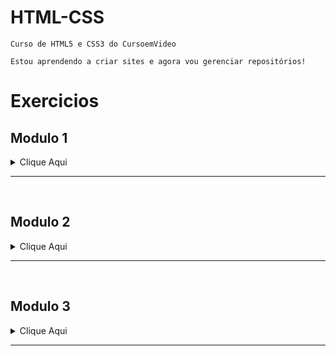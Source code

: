 # HTML-CSS
    Curso de HTML5 e CSS3 do CursoemVideo

    Estou aprendendo a criar sites e agora vou gerenciar repositórios!
 
# Exercicios #

## Modulo 1 ##

<style>
    ul {
        float:left;
        margin:0 5px;
    }

    div.teste {
        width: 100% ;
    }
</style>

<details>
    <summary>Clique Aqui</summary>
        <ul>
            <li><strong>Abrir</strong> <a href="https://harrymanofi.github.io/HTML-CSS/exercicios/modulo 1/ex001 - hello world/index.html"> Exercicio 1</a></li>
            <li><strong>Abrir</strong> <a href="https://harrymanofi.github.io/HTML-CSS/exercicios/modulo 1/ex002 - paragrafos e quebras de linha/index.html"> Exercicio 2</a>
            </li>
            <li><strong>Abrir</strong> <a href="https://harrymanofi.github.io/HTML-CSS/exercicios/modulo 1/ex003 - inserindo imagens/index.html"> Exercicio 3</a>
            </li>
            <li><strong>Abrir</strong> <a href="https://harrymanofi.github.io/HTML-CSS/exercicios/modulo 1/ex004 - inserindo favicon/index.html"> Exercicio 4</a>
            </li>
            <li><strong>Abrir</strong> <a href="https://harrymanofi.github.io/HTML-CSS/exercicios/modulo 1/ex006 - hierarquia de titulos h1/index.html"> Exercicio 6</a>
            </li>
            <li><strong>Abrir</strong> <a href="https://harrymanofi.github.io/HTML-CSS/exercicios/modulo 1/ex007 - pode ignorar/index.html"> Exercicio 7</a>
            </li>
            <li><strong>Abrir</strong> <a href="https://harrymanofi.github.io/HTML-CSS/exercicios/modulo 1/ex008a - formatacoes de texto 1/index.html"> Exercicio 8a</a>
            </li>
            <li><strong>Abrir</strong> <a href="https://harrymanofi.github.io/HTML-CSS/exercicios/modulo 1/ex008b - formatacoes de texto 2/index.html"> Exercicio 8b</a>
            </li>
            <li><strong>Abrir</strong> <a href="https://harrymanofi.github.io/HTML-CSS/exercicios/modulo 1/ex009 - inserindo listas/index.html"> Exercicio 9</a>
            </li>
            <li><strong>Abrir</strong> <a href="https://harrymanofi.github.io/HTML-CSS/exercicios/modulo 1/ex010 - links externos - internos - download/index.html"> Exercicio 10</a>
            </li>
            <li><strong>Abrir</strong> <a href="https://harrymanofi.github.io/HTML-CSS/exercicios/modulo 1/ex010 - links externos - internos - download/pag002.html"> Exercicio 10.Pag2</a>
            </li>
            <li><strong>Abrir</strong> <a href="https://harrymanofi.github.io/HTML-CSS/exercicios/modulo 1/ex011 - inserir áudios e imagens dinamicas/index.html"> Exercicio 11</a>
            </li>
            <li><strong>Abrir</strong> <a href="https://harrymanofi.github.io/HTML-CSS/exercicios/modulo 1/ex012 - inserir vídeos/index.html"> Exercicio 12</a>
            </li>
            <li><strong>Abrir</strong> <a href="https://harrymanofi.github.io/HTML-CSS/exercicios/modulo 1/ex013 - css inline/index.html"> Exercicio 13</a>
            </li>
            <li><strong>Abrir</strong> <a href="https://harrymanofi.github.io/HTML-CSS/exercicios/modulo 1/ex014 - css interno/index.html"> Exercicio 14</a>
            </li>
            <li><strong>Abrir</strong> <a href="https://harrymanofi.github.io/HTML-CSS/exercicios/modulo 1/ex015 - css externo/index.html"> Exercicio 15</a>
            </li>
            <li><strong>Abrir</strong> <a href="https://harrymanofi.github.io/HTML-CSS/exercicios/modulo 1/ex015 - css externo/pagina02.html"> Exercicio 15.Pag2</a>
            </li>
        </ul>
</details>
<hr><br>

## Modulo 2 ##

<details>
    <summary>Clique Aqui</summary>
        <ul>
            <li><strong>Abrir</strong> <a href="https://harrymanofi.github.io/HTML-CSS/exercicios/modulo 2/ex016 - representando cores/cor01.html"> Exercicio 16 cor1</a>     
            </li>
            <li><strong>Abrir</strong> <a href="https://harrymanofi.github.io/HTML-CSS/exercicios/modulo 2/ex016 - representando cores/cor02.html"> Exercicio 16 cor2</a>
            </li>
            <li><strong>Abrir</strong> <a href="https://harrymanofi.github.io/HTML-CSS/exercicios/modulo 2/ex016 - representando cores/cor03.html"> Exercicio 16 cor3</a>
            </li>
            <li><strong>Abrir</strong> <a href="https://harrymanofi.github.io/HTML-CSS/exercicios/modulo 2/ex017 - Famílias de fonte com CSS/font01.html"> Exercicio 17 font01</a>
            </li>
            <li><strong>Abrir</strong> <a href="https://harrymanofi.github.io/HTML-CSS/exercicios/modulo 2/ex017 - Famílias de fonte com CSS/font02.html"> Exercicio 17 font02</a>
            </li>
            <li><strong>Abrir</strong> <a href="https://harrymanofi.github.io/HTML-CSS/exercicios/modulo 2/ex018 - Usando Google Fonts/font01.html"> Exercicio 18 font01</a>
            </li>
            <li><strong>Abrir</strong> <a href="https://harrymanofi.github.io/HTML-CSS/exercicios/modulo 2/ex018 - Usando Google Fonts/font02.html"> Exercicio 18 font02</a>
            </li>
            <li><strong>Abrir</strong> <a href="https://harrymanofi.github.io/HTML-CSS/exercicios/modulo 2/ex019 - Usando o id e o class com CSS/seletor01.html"> Exercicio 19</a>
            </li>
            <li><strong>Abrir</strong> <a href="https://harrymanofi.github.io/HTML-CSS/exercicios/modulo 2/ex020 - pseudo-classes e pseudo-elementosem CSS/hover.html"> Exercicio 20 Hover</a>
            </li>
            <li><strong>Abrir</strong> <a href="https://harrymanofi.github.io/HTML-CSS/exercicios/modulo 2/ex020 - pseudo-classes e pseudo-elementosem CSS/links.html"> Exercicio 20 links</a>
            </li>
            <li><strong>Abrir</strong> <a href="https://harrymanofi.github.io/HTML-CSS/exercicios/modulo 2/ex020 - pseudo-classes e pseudo-elementosem CSS/pseudoclasse.html"> Exercicio 20 pseudoclasse</a>
            </li>
            <li><strong>Abrir</strong> <a href="https://harrymanofi.github.io/HTML-CSS/exercicios/modulo 2/ex21 - box-level e bordas decoradas/caixa01.html"> Exercicio 21 caixa01</a>
            </li>
            <li><strong>Abrir</strong> <a href="https://harrymanofi.github.io/HTML-CSS/exercicios/modulo 2/ex21 - box-level e bordas decoradas/caixa02.html"> Exercicio 21 caixa02</a>
            </li>
            <li><strong>Abrir</strong> <a href="https://harrymanofi.github.io/HTML-CSS/exercicios/modulo 2/ex21 - box-level e bordas decoradas/caixa03.html"> Exercicio 21 caixa03</a>
            </li>
        </ul>
</details>
<hr><br>

## Modulo 3 ##

<details>
        <summary>Clique Aqui</summary>
        <ul>
            <li><strong>Abrir</strong> <a href="https://harrymanofi.github.io/HTML-CSS/exercicios/modulo 3/ex22/fundo001.html"> Exercicio 22 Fundo001</a>
            </li>
            <li><strong>Abrir</strong> <a href="https://harrymanofi.github.io/HTML-CSS/exercicios/modulo 3/ex22/fundo002.html"> Exercicio 22 Fundo002</a>
            </li>
            <li><strong>Abrir</strong> <a href="https://harrymanofi.github.io/HTML-CSS/exercicios/modulo 3/ex22/fundo003.html"> Exercicio 22 Fundo003</a>
            </li>
            <li><strong>Abrir</strong> <a href="https://harrymanofi.github.io/HTML-CSS/exercicios/modulo 3/ex22/fundo004.html"> Exercicio 22 Fundo004</a>
            </li>
            <li><strong>Abrir</strong> <a href="https://harrymanofi.github.io/HTML-CSS/exercicios/modulo 3/ex22/fundo005.html"> Exercicio 22 Fundo005</a>
            </li>
            <li><strong>Abrir</strong> <a href="https://harrymanofi.github.io/HTML-CSS/exercicios/modulo 3/ex22/fundo006.html"> Exercicio 22 Fundo006</a>
            </li>
        </ul>
</details>
<hr><br>